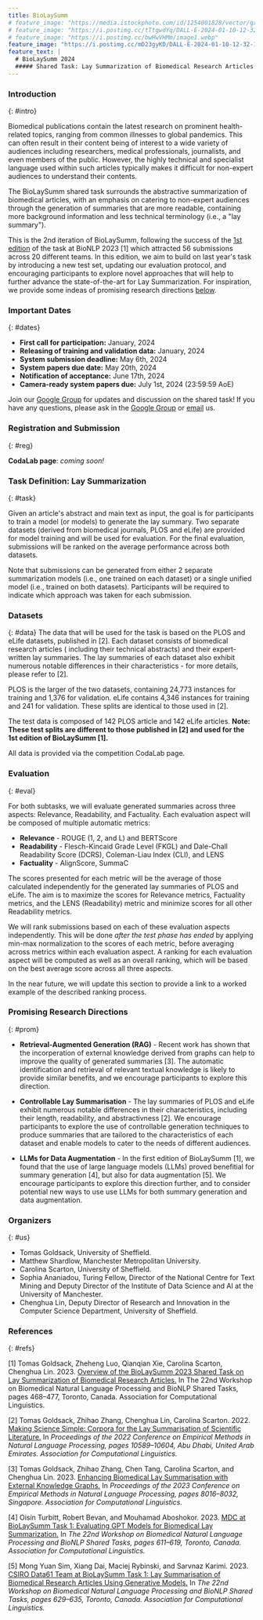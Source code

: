 ```yaml
---
title: BioLaySumm
# feature_image: "https://media.istockphoto.com/id/1254001828/vector/green-simple-pastel-soft-color-for-background-green-plain-color-for-wallpaper-green-pastel.jpg?s=612x612&w=0&k=20&c=9DlnNxAnSQUhcBUmnMpL4gOVAxC7spbhdd2dOOaW6Zg="
# feature_image: "https://i.postimg.cc/tTtgwdYq/DALL-E-2024-01-10-12-32-19-Extend-the-background-of-the-image4.jpg"
# feature_image: "https://i.postimg.cc/bwHwVHMm/image1.webp"
feature_image: "https://i.postimg.cc/mD23gyKD/DALL-E-2024-01-10-12-32-19-Extend-the-background-of-the-image3.jpg"
feature_text: |
  # BioLaySumm 2024
  ##### Shared Task: Lay Summarization of Biomedical Research Articles 
---
```


  <!-- @ BioNLP Workshop, ACL 2024 -->

### Introduction
{: #intro}

Biomedical publications contain the latest research on prominent health-related topics, ranging from common illnesses to global pandemics. This can often result in their content being of interest to a wide variety of audiences including researchers, medical professionals, journalists, and even members of the public. However, the highly technical and specialist language used within such articles typically makes it difficult for non-expert audiences to understand their contents.

<!-- Abstractive summarization can be used to generate a concise summary of an article, capturing its salient point using words and sentences that aren’t used in the original text. As such, these models have the potential to help broaden access to highly technical documents when trained to generate summaries that are more readable, containing more background information and less technical terminology (i.e., a "lay summary"). -->

The BioLaySumm shared task surrounds the abstractive summarization of biomedical articles, with an emphasis on catering to non-expert audiences through the generation of summaries that are more readable, containing more background information and less technical terminology (i.e., a "lay summary").

This is the 2nd iteration of BioLaySumm, following the success of the [1st edition](/2023) of the task at BioNLP 2023 [1] which attracted 56 submissions across 20 different teams. In this edition, we aim to build on last year's task by introducing a new test set, updating our evaluation protocol, and encouraging participants to explore novel approaches that will help to further advance the state-of-the-art for Lay Summarization. For inspiration, we provide some indeas of promising research directions [below](#prom).

<!-- ### Updates
{: #news}
- **March 6th, 2023** - More details on the evaluation protocol have been added to the [Evaluation](#eval) section.
- **April 5th, 2023** - The [evaluation](#eval) protocol has been altered slightly due to reliability issues with the FactCC metric, and the evaluation scripts have now been released for participants on GitHub.
- **April 5th, 2023** - New competition pages for each subtask have been published, and the [registration](#reg) links have been updated.
- **April 19th, 2023** - Deadline extended for the evaluation phase. The new deadline is **April 24th, 2023**.
- **April 25th, 2023** - System [paper submission](#sys) details added to the site.
- **April 27th, 2023** - Competition [results](#res) for both subtasks have been added to the site. -->

### Important Dates
{: #dates}

- **First call for participation:** January, 2024
- **Releasing of training and validation data:** January, 2024
- **System submission deadline:** May 6th, 2024
- **System papers due date:** May 20th, 2024
- **Notification of acceptance:** June 17th, 2024
- **Camera-ready system papers due:** July 1st, 2024 (23:59:59 AoE)
<!-- - **BioNLP Workshop Date:** August 15th-16th, 2024 -->

Join our [Google Group](https://groups.google.com/g/biolaysumm2024) for updates and discussion on the shared task! If you have any questions, please ask in the [Google Group](https://groups.google.com/g/biolaysumm2024) or [email](mailto:tgoldsack1@sheffield.ac.uk) us.

### Registration and Submission
{: #reg}

<!-- **CodaLab page**: [https://codalab.lisn.upsaclay.fr/competitions/12125](https://codalab.lisn.upsaclay.fr/competitions/12125) -->
**CodaLab page**: *coming soon!*


### Task Definition: Lay Summarization
{: #task}
 
Given an article's abstract and main text as input, the goal is for participants to train a model (or models) to generate the lay summary. Two separate datasets (derived from biomedical journals, PLOS and eLife) are provided for model training and will be used for evaluation. For the final evaluation, submissions will be ranked on the average performance across both datasets.

Note that submissions can be generated from either 2 separate summarization models (i.e., one trained on each dataset) or a single unified model (i.e., trained on both datasets). Participants will be required to indicate which approach was taken for each submission.

### Datasets
{: #data}
The data that will be used for the task is based on the PLOS and eLife datasets, published in [2]. Each dataset consists of biomedical research articles ( including their technical abstracts) and their expert-written lay summaries. The lay summaries of each dataset also exhibit numerous notable differences in their characteristics - for more details, please refer to [2].

PLOS is the larger of the two datasets, containing 24,773 instances for training and 1,376 for validation. eLife contains 4,346 instances for training and 241 for validation. These splits are identical to those used in [2].

The test data is composed of 142 PLOS article and 142 eLife articles. **Note: These test splits are different to those published in [2] and used for the 1st edition of BioLaySumm [1].**  

All data is provided via the competition CodaLab page.

### Evaluation
{: #eval}

<!-- Our evaluation will assess the quality of generated summaries along **3** dimensions: **(a)** Relevance, **(b)** Readability, and **(c)** Factuality. More information on this coming soon. -->
For both subtasks, we will evaluate generated summaries across three aspects: Relevance, Readability, and Factuality. Each evaluation aspect will be composed of multiple automatic metrics:

- **Relevance** - ROUGE (1, 2, and L) and BERTScore
- **Readability** - Flesch-Kincaid Grade Level (FKGL) and Dale-Chall Readability Score (DCRS), Coleman-Liau Index (CLI), and LENS
- **Factuality** - AlignScore, SummaC

The scores presented for each metric will be the average of those calculated independently for the generated lay summaries of PLOS and eLife. The aim is to maximize the scores for Relevance metrics, Factuality metrics, and the LENS (Readability) metric and minimize scores for all other Readability metrics.

We will rank submissions based on each of these evaluation aspects independently. This will be done *after the test phase has ended* by applying min-max normalization to the scores of each metric, before averaging across metrics within each evaluation aspect. A ranking for each evaluation aspect will be computed as well as an overall ranking, which will be based on the best average score across all three aspects.

In the near future, we will update this section to provide a link to a worked example of the described ranking process.

### Promising Research Directions
{: #prom}

- **Retrieval-Augmented Generation (RAG)** - Recent work has shown that the incorperation of external knowledge derived from graphs can help to improve the quality of generated summaries [3]. The automatic identification and retrieval of relevant textual knowledge is likely to provide similar benefits, and we encourage participants to explore this direction.

- **Controllable Lay Summarisation** - The lay summaries of PLOS and eLife exhibit numerous notable differences in their characteristics, including their length, readability, and abstractivness [2]. We encourage participants to explore the use of controllable generation techniques to produce summaries that are tailored to the characteristics of each dataset and enable models to cater to the needs of different audiences.

- **LLMs for Data Augmentation** - In the first edition of BioLaySumm [1], we found that the use of large language models (LLMs) proved benefitial for summary generation [4], but also for data augmentation [5]. We encourage participants to explore this direction further, and to consider potential new ways to use use LLMs for both summary generation and data augmentation.


<!-- for both subtasks is provided [here](https://docs.google.com/spreadsheets/d/1Eh2RAmmoUpZp5YAbzn9zPjaR-3IsLzPrW9JD1bpUXKQ/edit?usp=sharing). -->

<!-- **To help participants with model selection, the evaluation scripts for both subtasks (configured to run on the validation data) are now available on [GitHub](https://github.com/TGoldsack1/BioLaySumm2023-evaluation_scripts)** -->

<!-- ### Results
{: #res}

The teams with top three ranking submissions for each subtask (overall, and for each criteria), as determined by the evaluation proceedure described in the [evaluation section](#eval), are given below:

***
**Subtask 1**

| **Criterion** | **1st**    | **2nd**       | **3rd**              |
| :---          |   :----:   |     :---:     |        :----:        |
| Relevance     | *LHS712EE* | *daixiang*    | *MDC*                |
| Readability   | *IITR*     | *APTSumm*     | *IKM_Lab*            |
| Factuality    | *Baseline* | *LHS712EE*    | *MDC*                |
| **Overall**   | *MDC*      | *Baseline*    | *V-NLP*, *daixiang*  |

***
**Subtask 2**

| **Criterion** | **1st**                                       | **2nd**     | **3rd**              |
| :---          |                     :---:                     |    :---:    |        :----:        |
| Relevance     | *NCUEE-NLP*                                   | *LHS712EE*  | *Pathology Dynamics* |
| Readability   | *Pathology Dynamics*                          | *NCUEE-NLP* | *LHS712EE*           |
| Factuality    | *Baseline*                                    | *LHS712EE*  | *Pathology Dynamics* |
| **Overall**   | *Pathology Dynamics*, *NCUEE-NLP*, *LHS712EE* | -           | -                    |

***

The full table of results for both subtasks is provided [here](https://docs.google.com/spreadsheets/d/1HKM-bOu_SG-vlwdhIbl4WJ9baSRqZWiskoH3rT77Oio/edit?usp=sharing), alongside the calculation of rankings. -->
<!-- 
### System Paper Submission
{: #sys}

All participating teams are invited to submit system papers that, pending review, will be published as part of the BioNLP Workshop proceedings.

**Submission** - To submit a system paper, please use the following link before the deadline on 04/05/2023 (23:59:59, Anywhere on Earth timezone):
[https://softconf.com/acl2023/BioNLP2023-ST/](https://softconf.com/acl2023/BioNLP2023-ST/)


**Format** - System papers should follow the ACL 2023 short paper format (i.e., 4 pages, with unlimited pages for appendices and references), as described on the call for papers where templates are also provided.
In the case that a participant has submitted to both subtasks using two distinct modelling approaches, we will allow them 1 additional page of content.

The paper titles should start with one of the following prefixes:
- "{TEAM_NAME} at BioLaySumm Task 1:" (systems submitted only to task 1)
- "{TEAM_NAME} at BioLaySumm Task 2:" (systems submitted only to task 2)
- "{TEAM_NAME} at BioLaySumm:" (systems submitted to both tasks)

followed by a desciptive title of the proposed system system. Papers should be submitted in non-anonymised format (i.e., with author names included). -->


<!-- **References** - We ask participants to ensure the following citations are included in their system papers:

1. *The overview paper* (use when referring to the shared task in general) - note, this is a temporary example that may be subject to change in the future
```
@inproceedings{biolaysumm-2023-overview,
    title = "Overview of the BioLaySumm 2023 Shared Task on Lay Summarization of Biomedical Research Articles",
    author = "Goldsack, Tomas and 
       Luo, Zheheng and 
       Xie, Qianqian and 
       Scarton, Carolina and
       Shardlow, Matthew and 
       Ananiadou, Sophia and 
       Lin, Chenghua",
    booktitle = "Proceedings of the 22st Workshop on Biomedical Language Processing",
    month = July,
    year = "2023",
    address = "Toronto, Canada",
    publisher = "Association for Computational Linguistics"
}
```

2. *Task datasets* (please use both of the following):
```
@inproceedings{goldsack-etal-2022-making,
    title = "Making Science Simple: Corpora for the Lay Summarisation of Scientific Literature",
    author = "Goldsack, Tomas  and
      Zhang, Zhihao  and
      Lin, Chenghua  and
      Scarton, Carolina",
    booktitle = "Proceedings of the 2022 Conference on Empirical Methods in Natural Language Processing",
    month = dec,
    year = "2022",
    address = "Abu Dhabi, United Arab Emirates",
    publisher = "Association for Computational Linguistics",
    url = "https://aclanthology.org/2022.emnlp-main.724",
    pages = "10589--10604",,
}
```
```
@inproceedings{luo-etal-2022-readability,
    title = "Readability Controllable Biomedical Document Summarization",
    author = "Luo, Zheheng  and
      Xie, Qianqian  and
      Ananiadou, Sophia",
    booktitle = "Findings of the Association for Computational Linguistics: EMNLP 2022",
    month = dec,
    year = "2022",
    address = "Abu Dhabi, United Arab Emirates",
    publisher = "Association for Computational Linguistics",
    url = "https://aclanthology.org/2022.findings-emnlp.343",
    pages = "4667--4680",
}
``` -->

<!-- **Reviewer Nomination** - Similar to other shared task campaigns (e.g. SemEval), we are requiring that at least one author per paper also acts as a reviewer for our shared task papers. Please nominate the reviewer from your submission using [this form](https://forms.gle/9KjqeoGrn9ZnU7gY7). If you do not nominate a reviewer, the corresponding author(s) will be automatically selected. -->

### Organizers
{: #us}

- Tomas Goldsack, University of Sheffield.
- Matthew Shardlow, Manchester Metropolitan University.
- Carolina Scarton, University of Sheffield.
- Sophia Ananiadou, Turing Fellow, Director of the National Centre for Text Mining and Deputy Director of the Institute of Data Science and AI at the University of Manchester.
- Chenghua Lin, Deputy Director of Research and Innovation in the Computer Science Department, University of Sheffield.


### References
{: #refs}

[1] Tomas Goldsack, Zheheng Luo, Qianqian Xie, Carolina Scarton, Chenghua Lin. 2023. [Overview of the BioLaySumm 2023 Shared Task on Lay Summarization of Biomedical Research Articles.]((https://aclanthology.org/2023.bionlp-1.44))
In The 22nd Workshop on Biomedical Natural Language Processing and BioNLP Shared Tasks, pages 468–477, Toronto, Canada. Association for Computational Linguistics.

[2] Tomas Goldsack, Zhihao Zhang, Chenghua Lin, Carolina Scarton. 2022. [Making Science Simple: Corpora for the Lay Summarisation of Scientific Literature.](https://aclanthology.org/2022.emnlp-main.724/)
In *Proceedings of the 2022 Conference on Empirical Methods in Natural Language Processing, pages 10589–10604, Abu Dhabi, United Arab Emirates. Association for Computational Linguistics.*

[3] Tomas Goldsack, Zhihao Zhang, Chen Tang, Carolina Scarton, and Chenghua Lin. 2023. [Enhancing Biomedical Lay Summarisation with External Knowledge Graphs.](https://aclanthology.org/2023.emnlp-main.498/)
In *Proceedings of the 2023 Conference on Empirical Methods in Natural Language Processing, pages 8016–8032, Singapore. Association for Computational Linguistics.*

[4] Oisín Turbitt, Robert Bevan, and Mouhamad Aboshokor. 2023. [MDC at BioLaySumm Task 1: Evaluating GPT Models for Biomedical Lay Summarization.](https://aclanthology.org/2023.bionlp-1.65/) In *The 22nd Workshop on Biomedical Natural Language Processing and BioNLP Shared Tasks, pages 611–619, Toronto, Canada. Association for Computational Linguistics.*

[5] Mong Yuan Sim, Xiang Dai, Maciej Rybinski, and Sarvnaz Karimi. 2023. [CSIRO Data61 Team at BioLaySumm Task 1: Lay Summarisation of Biomedical Research Articles Using Generative Models.](https://aclanthology.org/2023.bionlp-1.68/) In *The 22nd Workshop on Biomedical Natural Language Processing and BioNLP Shared Tasks, pages 629–635, Toronto, Canada. Association for Computational Linguistics.*